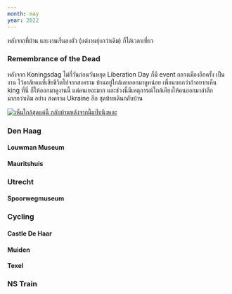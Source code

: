 ```yaml
---
month: may
year: 2022
---
```


หลังจากที่บ้าน และงานเริ่มลงตัว (แต่งานยุ่งกว่าเดิม) ก็ได้เวลาเที่ยว

### Remembrance of the Dead

หลังจาก Koningsdag ไม่กี่วันก่อนวันหยุด Liberation Day ก็มี event กลางเมืองอีกครั้ง เป็นงาน
ไว้อาลัยคนที่เสียชีวิตไปจากสงคราม บ้านอยู่ใกล้เลยออกมาดูหน่อย เพื่อนบอกว่าถ้าอยากเห็น king ที่นี่
ก็ให้ออกมาดูงานนี้ แต่คนเยอะมาก และช่วงนี้มีเหตุการณ์ใกล้เคียงให้คนออกมาลำลึกมากกว่าเดิม อย่าง
สงคราม Ukraine อีก สุดท้ายเดินกลับบ้าน

[![เห็นใกล้สุดแค่นี้ กลับบ้านหลังจากนี้แป๊บนึงหละ](remembrance-of-the-dead.jpg)](remembrance-of-the-dead.jpg)

### Den Haag

#### Louwman Museum

#### Mauritshuis

### Utrecht

#### Spoorwegmuseum

### Cycling

#### Castle De Haar

#### Muiden

#### Texel

### NS Train
